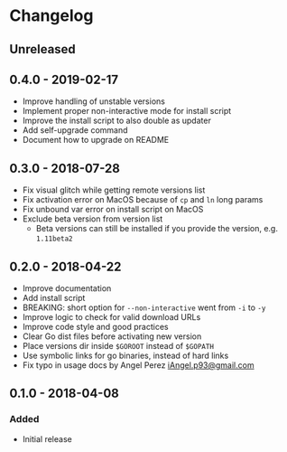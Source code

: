 Changelog
=========

## Unreleased


## 0.4.0 - 2019-02-17

- Improve handling of unstable versions
- Implement proper non-interactive mode for install script
- Improve the install script to also double as updater
- Add self-upgrade command
- Document how to upgrade on README

## 0.3.0 - 2018-07-28

- Fix visual glitch while getting remote versions list
- Fix activation error on MacOS because of `cp` and `ln` long params
- Fix unbound var error on install script on MacOS
- Exclude beta version from version list
  * Beta versions can still be installed if you provide the version, e.g. `1.11beta2`

## 0.2.0 - 2018-04-22

- Improve documentation
- Add install script
- BREAKING: short option for `--non-interactive` went from `-i` to `-y`
- Improve logic to check for valid download URLs
- Improve code style and good practices
- Clear Go dist files before activating new version
- Place versions dir inside `$GOROOT` instead of `$GOPATH`
- Use symbolic links for go binaries, instead of hard links
- Fix typo in usage docs by Angel Perez <iAngel.p93@gmail.com>

## 0.1.0 - 2018-04-08

### Added
- Initial release
